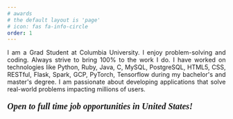 ```yaml
---
# awards
# the default layout is 'page'
# icon: fas fa-info-circle
order: 1
---
```



<section id="intro" class="section scrollspy full-height">
  <div class="container">
    <div style="text-align: justify">
      I am a Grad Student at Columbia University. I enjoy problem-solving and coding. Always strive to bring 100% to the work I do. I have worked on technologies like Python, Ruby, Java, C, MySQL, PostgreSQL, HTML5, CSS, RESTful, Flask, Spark, GCP, PyTorch, Tensorflow during my bachelor's and master's degree. I am passionate about developing applications that solve real-world problems impacting millions of users.
    </div>
    <p style="font-family:'Times New Roman'; font-size: 20px; margin-top: 20px;">
        <b><i>Open to full time job opportunities in United States!</i></b>
      </p>
   </div>
</section>